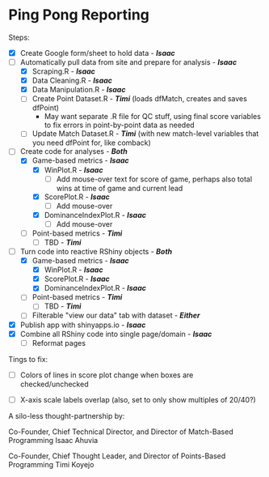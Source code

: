 # Ping Pong Reporting

Steps:
- [x] Create Google form/sheet to hold data - __*Isaac*__
- [ ] Automatically pull data from site and prepare for analysis - __*Isaac*__
  - [x] Scraping.R - __*Isaac*__
  - [x] Data Cleaning.R - __*Isaac*__
  - [x] Data Manipulation.R - __*Isaac*__
  - [ ] Create Point Dataset.R - __*Timi*__ (loads dfMatch, creates and saves dfPoint)
    - May want separate .R file for QC stuff, using final score variables to fix errors in point-by-point data as needed
  - [ ] Update Match Dataset.R - __*Timi*__ (with new match-level variables that you need dfPoint for, like comback)
- [ ] Create code for analyses - __*Both*__
  - [x] Game-based metrics - __*Isaac*__
    - [x] WinPlot.R - __*Isaac*__
      - [ ] Add mouse-over text for score of game, perhaps also total wins at time of game and current lead
    - [x] ScorePlot.R - __*Isaac*__
      - [ ] Add mouse-over
    - [x] DominanceIndexPlot.R - __*Isaac*__
      - [ ] Add mouse-over
  - [ ] Point-based metrics - __*Timi*__
    - [ ] TBD - __*Timi*__
- [ ] Turn code into reactive RShiny objects - __*Both*__
  - [x] Game-based metrics - __*Isaac*__
    - [x] WinPlot.R - __*Isaac*__
    - [x] ScorePlot.R - __*Isaac*__
    - [x] DominanceIndexPlot.R - __*Isaac*__
  - [ ] Point-based metrics - __*Timi*__
    - [ ] TBD - __*Timi*__
  - [ ] Filterable "view our data" tab with dataset - __*Either*__
- [x] Publish app with shinyapps.io - __*Isaac*__
- [x] Combine all RShiny code into single page/domain - __*Isaac*__
  - [ ] Reformat pages

Tings to fix:
- [ ] Colors of lines in score plot change when boxes are checked/unchecked
- [ ] X-axis scale labels overlap (also, set to only show multiples of 20/40?)


A silo-less thought-partnership by:

Co-Founder, Chief Technical Director, and Director of Match-Based Programming Isaac Ahuvia

Co-Founder, Chief Thought Leader, and Director of Points-Based Programming Timi Koyejo

